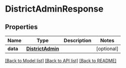# DistrictAdminResponse

## Properties
Name | Type | Description | Notes
------------ | ------------- | ------------- | -------------
**data** | [**DistrictAdmin**](DistrictAdmin.md) |  | [optional] 

[[Back to Model list]](README.md#documentation-for-models) [[Back to API list]](README.md#documentation-for-api-endpoints) [[Back to README]](README.md)


